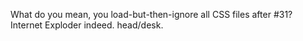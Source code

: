 <p>What do you mean, you load-but-then-ignore all CSS files after #31? Internet Exploder indeed. head/desk.</p>